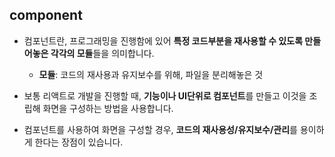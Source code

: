 ## component
- 컴포넌트란, 프로그래밍을 진행함에 있어 **특정 코드부분을 재사용할 수 있도록 만들어놓은 각각의 모듈**들을 의미합니다.
    - **모듈**: 코드의 재사용과 유지보수를 위해, 파일을 분리해놓은 것

- 보통 리액트로 개발을 진행할 때, **기능이나 UI단위로 컴포넌트**를 만들고 이것을 조립해 화면을 구성하는 방법을 사용합니다.

- 컴포넌트를 사용하여 화면을 구성할 경우, **코드의 재사용성/유지보수/관리**를 용이하게 한다는 장점이 있습니다.